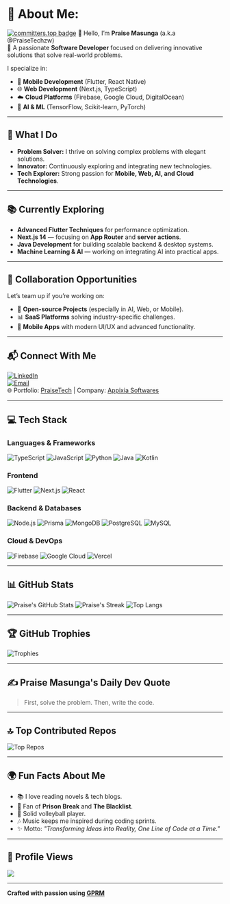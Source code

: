 # 💫 About Me:
[![committers.top badge](https://user-badge.committers.top/zimbabwe/Praisetechzw.svg)](https://committers.top/zimbabwe)
👋 Hello, I’m **Praise Masunga** (a.k.a @PraiseTechzw)  
🌟 A passionate **Software Developer** focused on delivering innovative solutions that solve real-world problems.

I specialize in:
- 📱 **Mobile Development** (Flutter, React Native)
- 🌐 **Web Development** (Next.js, TypeScript)
- ☁️ **Cloud Platforms** (Firebase, Google Cloud, DigitalOcean)
- 🤖 **AI & ML** (TensorFlow, Scikit-learn, PyTorch)

---

## 🚀 What I Do
- **Problem Solver:** I thrive on solving complex problems with elegant solutions.
- **Innovator:** Continuously exploring and integrating new technologies.
- **Tech Explorer:** Strong passion for **Mobile, Web, AI, and Cloud Technologies**.

---

## 📚 Currently Exploring
- **Advanced Flutter Techniques** for performance optimization.
- **Next.js 14** — focusing on **App Router** and **server actions**.
- **Java Development** for building scalable backend & desktop systems.
- **Machine Learning & AI** — working on integrating AI into practical apps.

---

## 🤝 Collaboration Opportunities
Let’s team up if you’re working on:
- 🔗 **Open-source Projects** (especially in AI, Web, or Mobile).
- 📊 **SaaS Platforms** solving industry-specific challenges.
- 📱 **Mobile Apps** with modern UI/UX and advanced functionality.

---

## 📬 Connect With Me
[![LinkedIn](https://img.shields.io/badge/LinkedIn-0077B5?logo=linkedin&logoColor=white)](https://www.linkedin.com/in/praise-masunga/)  
[![Email](https://img.shields.io/badge/Email-D14836?logo=gmail&logoColor=white)](mailto:praisetechzw@gmail.com)  
🌐 Portfolio: [PraiseTech](#) | Company: [Appixia Softwares](#)

---

## 💻 Tech Stack
### Languages & Frameworks
![TypeScript](https://img.shields.io/badge/TypeScript-%23007ACC.svg?style=for-the-badge&logo=typescript&logoColor=white)
![JavaScript](https://img.shields.io/badge/JavaScript-%23F7DF1E.svg?style=for-the-badge&logo=javascript&logoColor=black)
![Python](https://img.shields.io/badge/Python-3670A0?style=for-the-badge&logo=python&logoColor=ffdd54)
![Java](https://img.shields.io/badge/Java-%23ED8B00.svg?style=for-the-badge&logo=java&logoColor=white)
![Kotlin](https://img.shields.io/badge/Kotlin-%237F52FF.svg?style=for-the-badge&logo=kotlin&logoColor=white)

### Frontend
![Flutter](https://img.shields.io/badge/Flutter-%2302569B.svg?style=for-the-badge&logo=flutter&logoColor=white)
![Next.js](https://img.shields.io/badge/Next.js-%23000000.svg?style=for-the-badge&logo=next.js&logoColor=white)
![React](https://img.shields.io/badge/React-%2320232a.svg?style=for-the-badge&logo=react&logoColor=%2361DAFB)

### Backend & Databases
![Node.js](https://img.shields.io/badge/Node.js-6DA55F?style=for-the-badge&logo=node.js&logoColor=white)
![Prisma](https://img.shields.io/badge/Prisma-3982CE?style=for-the-badge&logo=prisma&logoColor=white)
![MongoDB](https://img.shields.io/badge/MongoDB-%234ea94b.svg?style=for-the-badge&logo=mongodb&logoColor=white)
![PostgreSQL](https://img.shields.io/badge/PostgreSQL-%23316192.svg?style=for-the-badge&logo=postgresql&logoColor=white)
![MySQL](https://img.shields.io/badge/MySQL-4479A1.svg?style=for-the-badge&logo=mysql&logoColor=white)

### Cloud & DevOps
![Firebase](https://img.shields.io/badge/Firebase-%23039BE5.svg?style=for-the-badge&logo=firebase)
![Google Cloud](https://img.shields.io/badge/Google%20Cloud-%234285F4.svg?style=for-the-badge&logo=google-cloud&logoColor=white)
![Vercel](https://img.shields.io/badge/Vercel-%23000000.svg?style=for-the-badge&logo=vercel&logoColor=white)

---

## 📊 GitHub Stats
![Praise's GitHub Stats](https://github-readme-stats.vercel.app/api?username=Praisetechzw&theme=radical&show_icons=true&count_private=true)
![Praise's Streak](https://github-readme-streak-stats.herokuapp.com/?user=Praisetechzw&theme=radical&hide_border=false)
![Top Langs](https://github-readme-stats.vercel.app/api/top-langs/?username=Praisetechzw&layout=compact&theme=radical)

---

## 🏆 GitHub Trophies
![Trophies](https://github-profile-trophy.vercel.app/?username=Praisetechzw&theme=radical&margin-w=4&no-frame=true)

---

## ✍️ Praise Masunga's Daily Dev Quote
<!-- START_QUOTE -->
> First, solve the problem. Then, write the code.
<!-- END_QUOTE -->

---

## 🔝 Top Contributed Repos
![Top Repos](https://github-contributor-stats.vercel.app/api?username=Praisetechzw&limit=5&theme=radical&combine_all_yearly_contributions=true)

---

## 🌍 Fun Facts About Me
- 📚 I love reading novels & tech blogs.
- 🎥 Fan of **Prison Break** and **The Blacklist**.
- 🏐 Solid volleyball player.
- 🎶 Music keeps me inspired during coding sprints.
- ✨ Motto: _"Transforming Ideas into Reality, One Line of Code at a Time."_

---

## 🔗 Profile Views
[![](https://visitcount.itsvg.in/api?id=Praisetechzw&icon=0&color=0)](https://visitcount.itsvg.in)

---

**Crafted with passion using [GPRM](https://gprm.itsvg.in)**
